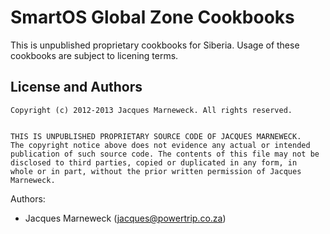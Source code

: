# SmartOS Global Zone Cookbooks

This is unpublished proprietary cookbooks for Siberia.  Usage of these
cookbooks are subject to licening terms.

## License and Authors

```
Copyright (c) 2012-2013 Jacques Marneweck. All rights reserved.


THIS IS UNPUBLISHED PROPRIETARY SOURCE CODE OF JACQUES MARNEWECK.
The copyright notice above does not evidence any actual or intended
publication of such source code. The contents of this file may not be
disclosed to third parties, copied or duplicated in any form, in
whole or in part, without the prior written permission of Jacques
Marneweck.
```

Authors:

 * Jacques Marneweck (jacques@powertrip.co.za)
